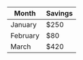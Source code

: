 | Month    | Savings |
| -------- | ------- |
| January  | $250    |
| February | $80     |
| March    | $420    |
